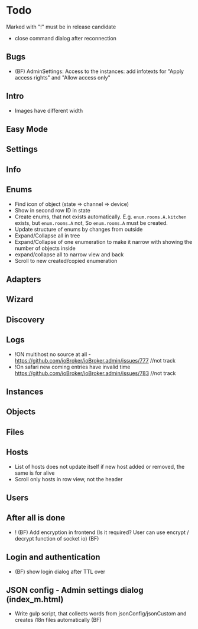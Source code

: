 # Todo
Marked with "!" must be in release candidate

- close command dialog after reconnection

## Bugs
- (BF) AdminSettings: Access to the instances: add infotexts for "Apply access rights" and "Allow access only"

## Intro
- Images have different width

## Easy Mode

## Settings

## Info

## Enums
- Find icon of object (state => channel => device)
- Show in second row ID in state
- Create enums, that not exists automatically. E.g. `enum.rooms.A.kitchen` exists, but `enum.rooms.A` not, So `enum.rooms.A` must be created.
- Update structure of enums by changes from outside
- Expand/Collapse all in tree
- Expand/Collapse of one enumeration to make it narrow with showing the number of objects inside
- expand/collapse all to narrow view and back  
- Scroll to new created/copied enumeration

## Adapters
   
## Wizard

## Discovery
## Logs
- !ON multihost no source at all - https://github.com/ioBroker/ioBroker.admin/issues/777 //not track
- !On safari new coming entries have invalid time https://github.com/ioBroker/ioBroker.admin/issues/783 //not track

## Instances

## Objects

## Files

## Hosts
- List of hosts does not update itself if new host added or removed, the same is for alive
- Scroll only hosts in row view, not the header

## Users

## After all is done
- ! (BF) Add encryption in frontend (Is it required? User can use encrypt / decrypt function of socket io) (BF)

## Login and authentication
- (BF) show login dialog after TTL over

## JSON config - Admin settings dialog (index_m.html)
- Write gulp script, that collects words from jsonConfig/jsonCustom and creates i18n files automatically (BF)
